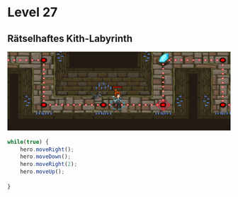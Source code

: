 # Level 27
## Rätselhaftes Kith-Labyrinth
![Alt text](28.png)
```js
while(true) {
    hero.moveRight();
    hero.moveDown();
    hero.moveRight(2);
    hero.moveUp();
    
}
